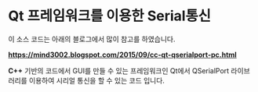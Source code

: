 # Qt 프레임워크를 이용한 Serial통신

이 소스 코드는 아래의 블로그에서 많이 참고를 하였습니다.

**https://mind3002.blogspot.com/2015/09/cc-qt-qserialport-pc.html**

__C++__ 기반의 코드에서 GUI를 만들 수 있는 프레임워크인 Qt에서 QSerialPort 라이브러리를 이용하여 시리얼 통신을 할 수 있는 코드 입니다. 